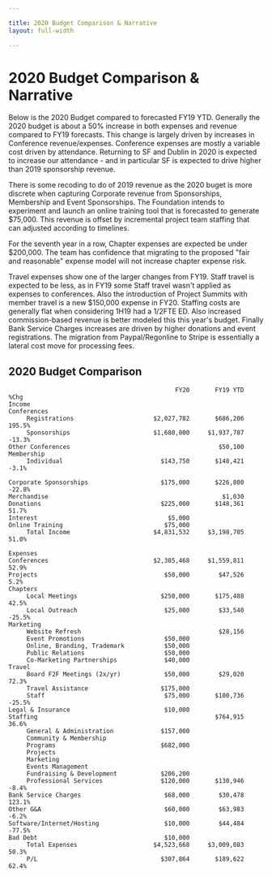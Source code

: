 ```yaml
---

title: 2020 Budget Comparison & Narrative
layout: full-width

---
```


# 2020 Budget Comparison & Narrative

Below is the 2020 Budget compared to forecasted FY19 YTD. Generally the 2020 budget is about a 50% increase in both expenses and revenue compared to FY19 forecasts. This change is largely driven by increases in Conference revenue/expenses.  Conference expenses are mostly a variable cost driven by attendance. Returning to SF and Dublin in 2020 is expected to increase our attendance - and in particular SF is expected to drive higher than 2019 sponsorship revenue.

There is some recoding to do of 2019 revenue as the 2020 buget is more discrete when capturing Corporate revenue from Sponsorships, Membership and Event Sponsorships. The Foundation intends to experiment and launch an online training tool that is forecasted to generate $75,000. This revenue is offset by incremental project team staffing that can adjusted according to timelines.

For the seventh year in a row, Chapter expenses are expected be under $200,000. The team has confidence that migrating to the proposed "fair and reasonable" expense model will not increase chapter expense risk.

Travel expenses show one of the larger changes from FY19.  Staff travel is expected to be less, as in FY19 some Staff travel wasn't applied as expenses to conferences. Also the introduction of Project Summits with member travel is a new $150,000 expense in FY20.  Staffing costs are generally flat when considering 1H19 had a 1/2FTE ED. Also increased commission-based revenue is better modeled this this year's budget.  Finally Bank Service Charges increases are driven by higher donations and event registrations. The migration from Paypal/Regonline to Stripe is essentially a lateral cost move for processing fees.

## 2020 Budget Comparison
```
                                              FY20       FY19 YTD    %Chg
Income                                                                   
Conferences                                                              
     Registrations                      $2,027,782       $686,206  195.5%
     Sponsorships                       $1,680,000     $1,937,787  -13.3%
Other Conferences                                         $50,100        
Membership                                                               
     Individual                           $143,750       $148,421   -3.1%

Corporate Sponsorships                    $175,000       $226,800  -22.8%
Merchandise                                                $1,030        
Donations                                 $225,000       $148,361   51.7%
Interest                                    $5,000                       
Online Training                            $75,000                       
     Total Income                       $4,831,532     $3,198,705   51.0%
                                                                         
Expenses                                                                 
Conferences                             $2,385,468     $1,559,811   52.9%
Projects                                   $50,000        $47,526    5.2%
Chapters                                                                 
     Local Meetings                       $250,000       $175,488   42.5%
     Local Outreach                        $25,000        $33,540  -25.5%
Marketing                                                                
     Website Refresh                                      $28,156        
     Event Promotions                      $50,000                       
     Online, Branding, Trademark           $50,000                       
     Public Relations                      $50,000                       
     Co-Marketing Partnerships             $40,000                       
Travel                                                                   
     Board F2F Meetings (2x/yr)            $50,000        $29,020   72.3%
     Travel Assistance                    $175,000                       
     Staff                                 $75,000       $100,736  -25.5%
Legal & Insurance                          $10,000                       
Staffing                                                 $764,915   36.6%
     General & Administration             $157,000                       
     Community & Membership                                              
     Programs                             $682,000                       
     Projects                                                            
     Marketing                                                           
     Events Management                                                   
     Fundraising & Development            $206,200                       
     Professional Services                $120,000       $130,946   -8.4%
Bank Service Charges                       $68,000        $30,478  123.1%
Other G&A                                  $60,000        $63,983   -6.2%
Software/Internet/Hosting                  $10,000        $44,484  -77.5%
Bad Debt                                   $10,000                       
     Total Expenses                     $4,523,668     $3,009,083   50.3%
     P/L                                  $307,864       $189,622   62.4%
```
